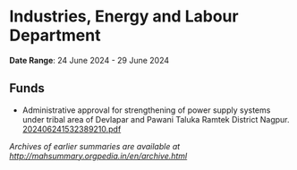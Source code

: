 # Industries, Energy and Labour Department

**Date Range**: 24 June 2024 - 29 June 2024


## Funds
- Administrative approval for strengthening of power supply systems under tribal area of Devlapar and Pawani Taluka Ramtek District Nagpur.\
  [202406241532389210.pdf](https://gr.maharashtra.gov.in/Site/Upload/Government%20Resolutions/English/202406241532389210.pdf)


*Archives of earlier summaries are available at http://mahsummary.orgpedia.in/en/archive.html*